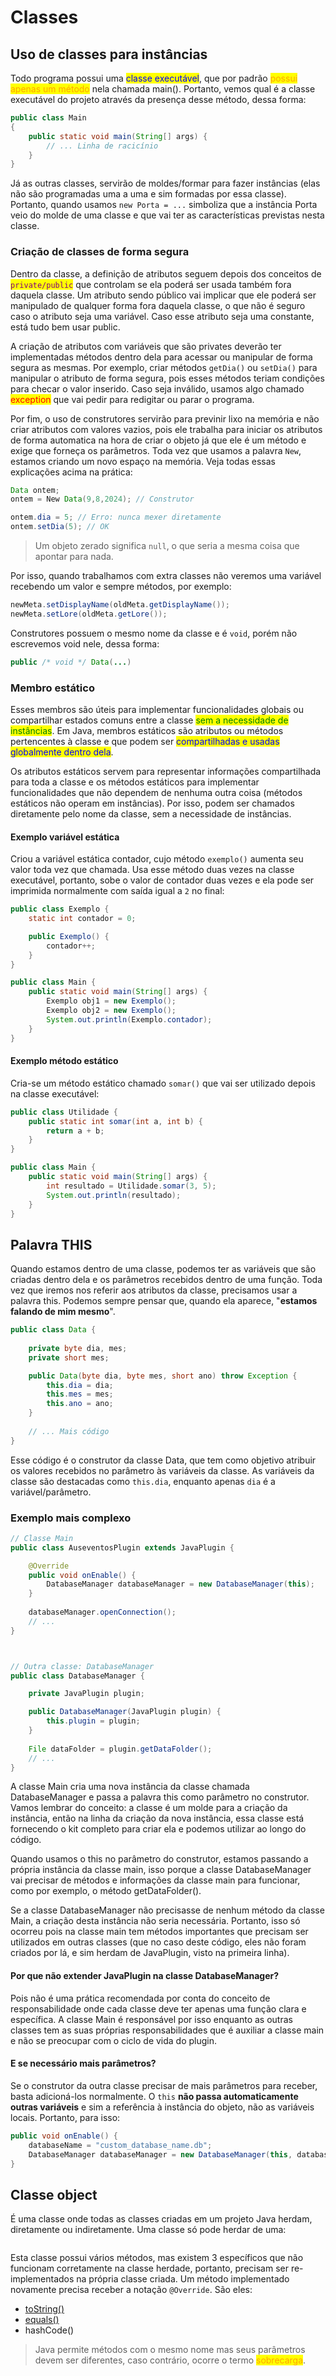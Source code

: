 # Classes

## Uso de classes para instâncias

Todo programa possui uma <mark style="color:blue;">classe executável</mark>, que por padrão <mark style="color:orange;">possui apenas um método</mark> nela chamada main(). Portanto, vemos qual é a classe executável do projeto através da presença desse método, dessa forma:

```java
public class Main
{
    public static void main(String[] args) {
        // ... Linha de racicínio
    }
}
```

Já as outras classes, servirão de moldes/formar para fazer instâncias (elas não são programadas uma a uma e sim formadas por essa classe). Portanto, quando usamos `new Porta = ...` simboliza que a instância Porta veio do molde de uma classe e que vai ter as características previstas nesta classe.

### Criação de classes de forma segura

Dentro da classe, a definição de atributos seguem depois dos conceitos de <mark style="color:purple;">`private/public`</mark> que controlam se ela poderá ser usada também fora daquela classe. Um atributo sendo público vai implicar que ele poderá ser manipulado de qualquer forma fora daquela classe, o que não é seguro caso o atributo seja uma variável. Caso esse atributo seja uma constante, está tudo bem usar public.

A criação de atributos com variáveis que são privates deverão ter implementadas métodos dentro dela para acessar ou manipular de forma segura as mesmas. Por exemplo, criar métodos `getDia()` ou `setDia()` para manipular o atributo de forma segura, pois esses métodos teriam condições para checar o valor inserido. Caso seja inválido, usamos algo chamado <mark style="color:red;">exception</mark> que vai pedir para redigitar ou parar o programa.

Por fim, o uso de construtores servirão para previnir lixo na memória e não criar atributos com valores vazios, pois ele trabalha para iniciar os atributos de forma automatica na hora de criar o objeto já que ele é um método e exige que forneça os parâmetros. Toda vez que usamos a palavra `New`, estamos criando um novo espaço na memória. Veja todas essas explicações acima na prática:

```java
Data ontem;
ontem = New Data(9,8,2024); // Construtor

ontem.dia = 5; // Erro: nunca mexer diretamente
ontem.setDia(5); // OK
```

> Um objeto zerado significa `null`, o que seria a mesma coisa que apontar para nada.

Por isso, quando trabalhamos com extra classes não veremos uma variável recebendo um valor e sempre métodos, por exemplo:

```java
newMeta.setDisplayName(oldMeta.getDisplayName());
newMeta.setLore(oldMeta.getLore());
```

Construtores possuem o mesmo nome da classe e é `void`, porém não escrevemos void nele, dessa forma:

```java
public /* void */ Data(...)
```

### Membro estático

Esses membros são úteis para implementar funcionalidades globais ou compartilhar estados comuns entre a classe <mark style="color:green;">sem a necessidade de instâncias</mark>. Em Java, membros estáticos são atributos ou métodos pertencentes à classe e que podem ser <mark style="color:blue;">compartilhadas e usadas globalmente dentro dela</mark>.

Os atributos estáticos servem para representar informações compartilhada para toda a classe e os métodos estáticos para implementar funcionalidades que não dependem de nenhuma outra coisa (métodos estáticos não operam em instâncias). Por isso, podem ser chamados diretamente pelo nome da classe, sem a necessidade de instâncias.

#### Exemplo variável estática

Criou a variável estática contador, cujo método `exemplo()` aumenta seu valor toda vez que chamada. Usa esse método duas vezes na classe executável, portanto, sobe o valor de contador duas vezes e ela pode ser imprimida normalmente com saída igual a `2` no final:

```java
public class Exemplo {
    static int contador = 0;

    public Exemplo() {
        contador++;
    }
}

public class Main {
    public static void main(String[] args) {
        Exemplo obj1 = new Exemplo();
        Exemplo obj2 = new Exemplo();
        System.out.println(Exemplo.contador);
    }
}
```

#### Exemplo método estático

Cria-se um método estático chamado `somar()` que vai ser utilizado depois na classe executável:

```java
public class Utilidade {
    public static int somar(int a, int b) {
        return a + b;
    }
}

public class Main {
    public static void main(String[] args) {
        int resultado = Utilidade.somar(3, 5);
        System.out.println(resultado);
    }
}
```

## Palavra THIS

Quando estamos dentro de uma classe, podemos ter as variáveis que são criadas dentro dela e os parâmetros recebidos dentro de uma função. Toda vez que iremos nos referir aos atributos da classe, precisamos usar a palavra this. Podemos sempre pensar que, quando ela aparece, "**estamos falando de mim mesmo**".

```java
public class Data {
    
    private byte dia, mes;
    private short mes;

    public Data(byte dia, byte mes, short ano) throw Exception {  
        this.dia = dia;
        this.mes = mes;
        this.ano = ano;
    }
    
    // ... Mais código
}
```

Esse código é o construtor da classe Data, que tem como objetivo atribuir os valores recebidos no parâmetro às variáveis da classe. As variáveis da classe são destacadas como `this.dia`, enquanto apenas `dia` é a variável/parâmetro.

### Exemplo mais complexo

```java
// Classe Main
public class AuseventosPlugin extends JavaPlugin {

    @Override
    public void onEnable() {
        DatabaseManager databaseManager = new DatabaseManager(this);
    }
    
    databaseManager.openConnection();
    // ...
}



// Outra classe: DatabaseManager
public class DatabaseManager {

    private JavaPlugin plugin;

    public DatabaseManager(JavaPlugin plugin) {
        this.plugin = plugin;
    }
    
    File dataFolder = plugin.getDataFolder();
    // ...
}
```

A classe Main cria uma nova instância da classe chamada DatabaseManager e passa a palavra this como parâmetro no construtor. Vamos lembrar do conceito: a classe é um molde para a criação da instância, então na linha da criação da nova instância, essa classe está fornecendo o kit completo para criar ela e podemos utilizar ao longo do código.

Quando usamos o this no parâmetro do construtor, estamos passando a própria instância da classe main, isso porque a classe DatabaseManager vai precisar de métodos e informações da classe main para funcionar, como por exemplo, o método getDataFolder().

Se a classe DatabaseManager não precisasse de nenhum método da classe Main, a criação desta instância não seria necessária. Portanto, isso só ocorreu pois na classe main tem métodos importantes que precisam ser utilizados em outras classes (que no caso deste código, eles não foram criados por lá, e sim herdam de JavaPlugin, visto na primeira linha).

#### Por que não extender JavaPlugin na classe DatabaseManager?

Pois não é uma prática recomendada por conta do conceito de responsabilidade onde cada classe deve ter apenas uma função clara e específica. A classe Main é responsável por isso enquanto as outras classes tem as suas próprias responsabilidades que é auxiliar a classe main e não se preocupar com o ciclo de vida do plugin.

#### E se necessário mais parâmetros?

Se o construtor da outra classe precisar de mais parâmetros para receber, basta adicioná-los normalmente. O `this` **não passa automaticamente outras variáveis** e sim a referência à instância do objeto, não as variáveis locais. Portanto, para isso:

```java
public void onEnable() {
    databaseName = "custom_database_name.db";
    DatabaseManager databaseManager = new DatabaseManager(this, databaseName);
}
```

## Classe object

É uma classe onde todas as classes criadas em um projeto Java herdam, diretamente ou indiretamente. Uma classe só pode herdar de uma:

<figure><img src="../../../.gitbook/assets/herança direta ou indireta java.png" alt=""><figcaption></figcaption></figure>

Esta classe possui vários métodos, mas existem 3 específicos que não funcionam corretamente na classe herdade, portanto, precisam ser re-implementados na própria classe criada. Um método implementado novamente precisa receber a notação `@Override`. São eles:

* [toString()](tostring.md)
* [equals()](equals.md)
* hashCode()

> Java permite métodos com o mesmo nome mas seus parâmetros devem ser diferentes, caso contrário, ocorre o termo <mark style="color:orange;">sobrecarga</mark>.
